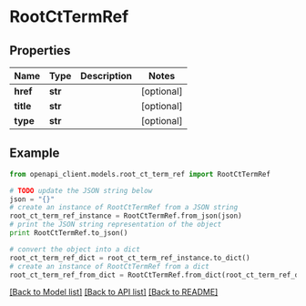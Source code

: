 # RootCtTermRef


## Properties
Name | Type | Description | Notes
------------ | ------------- | ------------- | -------------
**href** | **str** |  | [optional] 
**title** | **str** |  | [optional] 
**type** | **str** |  | [optional] 

## Example

```python
from openapi_client.models.root_ct_term_ref import RootCtTermRef

# TODO update the JSON string below
json = "{}"
# create an instance of RootCtTermRef from a JSON string
root_ct_term_ref_instance = RootCtTermRef.from_json(json)
# print the JSON string representation of the object
print RootCtTermRef.to_json()

# convert the object into a dict
root_ct_term_ref_dict = root_ct_term_ref_instance.to_dict()
# create an instance of RootCtTermRef from a dict
root_ct_term_ref_from_dict = RootCtTermRef.from_dict(root_ct_term_ref_dict)
```
[[Back to Model list]](../README.md#documentation-for-models) [[Back to API list]](../README.md#documentation-for-api-endpoints) [[Back to README]](../README.md)


